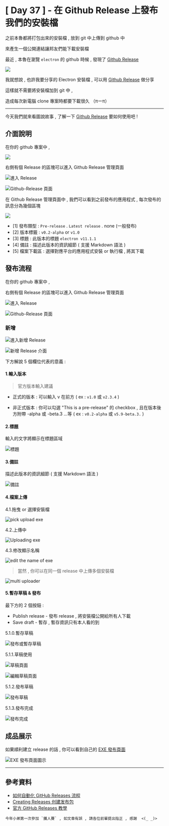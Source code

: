 # [ Day 37 ] - 在 Github Release 上發布我們的安裝檔

之前本魯都將打包出來的安裝檔 , 放到 git 中上傳到 github 中

來產生一個公開連結讓邦友們能下載安裝檔

最近 , 本魯在瀏覽 `electron` 的 github 時候 , 發現了 [Github Release](https://docs.github.com/en/free-pro-team@latest/github/administering-a-repository/managing-releases-in-a-repository)

![](https://i.imgur.com/UyFK0sx.png)

我就想說 , 也許我要分享的 Electron 安裝檔 , 可以用 [Github Release](https://docs.github.com/en/free-pro-team@latest/github/administering-a-repository/managing-releases-in-a-repository) 做分享

這樣就不需要將安裝檔加到 git 中 ,

造成每次新電腦 clone 專案時都要下載很久 （πーπ）

---

今天我們就來看圖說故事 , 了解一下 [Github Release](https://docs.github.com/en/free-pro-team@latest/github/administering-a-repository/managing-releases-in-a-repository) 要如何使用吧 !

## 介面說明

在你的 github 專案中 ,

![](https://i.imgur.com/7mt5vXx.png)

右側有個 Release 的區塊可以進入 Github Release 管理頁面

![進入 Release](https://i.imgur.com/sxUGyiL.png)

![Github-Release 頁面](https://i.imgur.com/eqfdLW6.png)

在  Github Release 管理頁面中 , 我們可以看到之前發布的應用程式 , 每次發布的訊息分為幾個區塊

![](https://i.imgur.com/AZgXTmg.png)

- [1] 發布類型 : `Pre-release` . `Latest release` . none (一般發布)
- [2] 版本標籤 : `v0.2-alpha` or `v1.0` 
- [3] 標題 : 此版本的標題 `electron v11.1.1`
- [4] 備註 : 描述此版本的資訊細節 ( 支援 Markdown 語法 )
- [5] 檔案下載區 : 選擇對應平台的應用程式安裝 or 執行檔 , 將其下載

## 發布流程

在你的 github 專案中 ,

右側有個 Release 的區塊可以進入 Github Release 管理頁面

![進入 Release](https://i.imgur.com/sxUGyiL.png)

![Github-Release 頁面](https://i.imgur.com/eqfdLW6.png)

### 新增

![進入新增 Release](https://i.imgur.com/IJhymu0.png)

![新增 Release 介面](https://i.imgur.com/ZwnuUmv.png)

下方解說 5 個欄位代表的意義 :

#### 1.輸入版本

> 官方版本輸入建議

- 正式的版本 : 可以輸入 v 在前方 ( ex : `v1.0` 或 `v2.3.4` )

- 非正式版本 : 你可以勾選 "This is a pre-release" 的 checkbox ,
  且在版本後方附帶 -alpha 或 -beta.3 ...等 ( ex : `v0.2-alpha` 或 `v5.9-beta.3.` )

#### 2.標題

輸入的文字將顯示在標題區域

![標題](https://i.imgur.com/2NWslxv.png)

#### 3.備註

描述此版本的資訊細節 ( 支援 Markdown 語法 )

![備註](https://i.imgur.com/5rB4SUe.png)

#### 4.檔案上傳

4.1.拖曳 or 選擇安裝檔

![pick upload exe](https://i.imgur.com/bfBEB8s.png)

4.2.上傳中

![Uploading exe](https://i.imgur.com/XhnoQgA.png)

4.3.修改顯示名稱

![edit the name of exe](https://i.imgur.com/SoV902O.png)

> 當然 , 你可以在同一個 release 中上傳多個安裝檔

![multi uploader](https://i.imgur.com/wcK4KCj.png)

#### 5.暫存草稿 & 發布

最下方的 2 個按鈕 :

- Publish release - 發布 release , 將安裝檔公開給所有人下載
- Save draft - 暫存 , 暫存資訊只有本人看的到

5.1.0.暫存草稿

![發布或暫存草稿](https://i.imgur.com/hPxnY73.png)

5.1.1.草稿使用

![草稿頁面](https://i.imgur.com/aoHWaSY.png)

![編輯草稿頁面](https://i.imgur.com/swb07S0.png)

5.1.2.發布草稿

![發布草稿](https://i.imgur.com/W4Aasum.png)

5.1.3.發布完成

![發布完成](https://i.imgur.com/yhn4fmv.png)

## 成品展示

如果順利建立 release 的話 , 你可以看到自己的 [EXE 發布頁面](https://github.com/andrew781026/certbot-gui/releases/tag/v0.0.1-alpha)

![EXE 發布頁面圖示](https://i.imgur.com/yhn4fmv.png)

---

## 參考資料

- [如何自動化 GitHub Releases 流程](https://tech.hahow.in/%E5%A6%82%E4%BD%95%E8%87%AA%E5%8B%95%E5%8C%96-github-releases-%E6%B5%81%E7%A8%8B-6e7e33b61169)
- [Creating Releases 创建发布包](https://github.com/waylau/github-help/blob/master/Creating%20Releases%20%E5%88%9B%E5%BB%BA%E5%8F%91%E5%B8%83%E5%8C%85.md)
- [官方 GitHub Releases 教學](https://docs.github.com/en/free-pro-team@latest/github/administering-a-repository/managing-releases-in-a-repository)

```
今年小弟第一次參加 `鐵人賽` , 如文章有誤 , 請各位前輩提出指正 , 感謝  <(_ _)>
```
